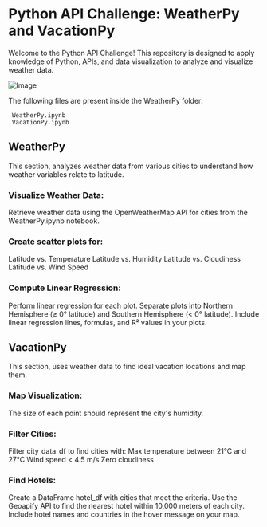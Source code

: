 # Python API Challenge: WeatherPy and VacationPy

Welcome to the Python API Challenge! This repository is designed to apply knowledge of Python, APIs, and data visualization to analyze and visualize weather data.

![Image](https://miro.medium.com/v2/resize:fit:2000/format:webp/1*-0ZQ6_92FRf09oY53TzeYw.gif)

The following files are present inside the WeatherPy folder:

     WeatherPy.ipynb
     VacationPy.ipynb

## WeatherPy
This section, analyzes weather data from various cities to understand how weather variables relate to latitude.

### Visualize Weather Data:

Retrieve weather data using the OpenWeatherMap API for cities from the WeatherPy.ipynb notebook.

### Create scatter plots for:
Latitude vs. Temperature
Latitude vs. Humidity
Latitude vs. Cloudiness
Latitude vs. Wind Speed

### Compute Linear Regression:

Perform linear regression for each plot.
Separate plots into Northern Hemisphere (≥ 0° latitude) and Southern Hemisphere (< 0° latitude).
Include linear regression lines, formulas, and R² values in your plots.

## VacationPy
This section, uses weather data to find ideal vacation locations and map them.

### Map Visualization:
The size of each point should represent the city's humidity.

### Filter Cities:
Filter city_data_df to find cities with:
Max temperature between 21°C and 27°C
Wind speed < 4.5 m/s
Zero cloudiness

### Find Hotels:
Create a DataFrame hotel_df with cities that meet the criteria.
Use the Geoapify API to find the nearest hotel within 10,000 meters of each city.
Include hotel names and countries in the hover message on your map.

